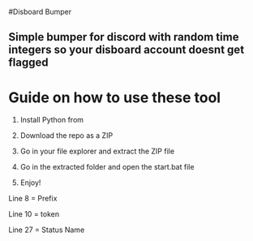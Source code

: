#Disboard Bumper

## Simple bumper for discord with random time integers so your disboard account doesnt get flagged

# Guide on how to use these tool

1. Install Python from

2. Download the repo as a ZIP

3. Go in your file explorer and extract the ZIP file

4. Go in the extracted folder and open the start.bat file

5. Enjoy!
 
Line 8 = Prefix 

Line 10 = token 

Line 27 = Status Name